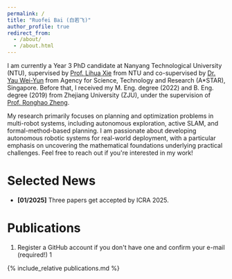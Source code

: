 ```yaml
---
permalink: /
title: "Ruofei Bai (白若飞)"
author_profile: true
redirect_from: 
  - /about/
  - /about.html
---
```


I am currently a Year 3 PhD candidate at Nanyang Technological University (NTU), supervised by [Prof. Lihua Xie](https://scholar.google.com.sg/citations?user=Fmrv3J8AAAAJ&hl=en) from NTU and co-supervised by [Dr. Yau Wei-Yun](https://scholar.google.com.sg/citations?user=B_VchHYAAAAJ&hl=en) from Agency for Science, Technology and Research (A*STAR), Singapore. Before that, I received my M. Eng. degree (2022) and B. Eng. degree (2019) from Zhejiang University (ZJU), under the supervision of [Prof. Ronghao Zheng](https://scholar.google.com/citations?user=LxgdmqYAAAAJ&hl=en).

My research primarily focuses on planning and optimization problems in multi-robot systems, including autonomous exploration, active SLAM, and formal-method-based planning. I am passionate about developing autonomous robotic systems for real-world deployment, with a particular emphasis on uncovering the mathematical foundations underlying practical challenges. Feel free to reach out if you're interested in my work!

Selected News
======
* **[01/2025]** Three papers get accepted by ICRA 2025.


Publications
======
1. Register a GitHub account if you don't have one and confirm your e-mail (required!) 1


{% include_relative publications.md %}
